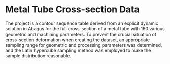 # Metal Tube Cross-section Data
The project is a contour sequence table derived from an explicit dynamic solution in Abaqus for the full cross-section of a metal tube with 160 various geometric and machining parameters. To prevent the crucial situation of cross-section deformation when creating the dataset, an appropriate sampling range for geometric and processing parameters was determined, and the Latin hypercube sampling method was employed to make the sample distribution reasonable.
